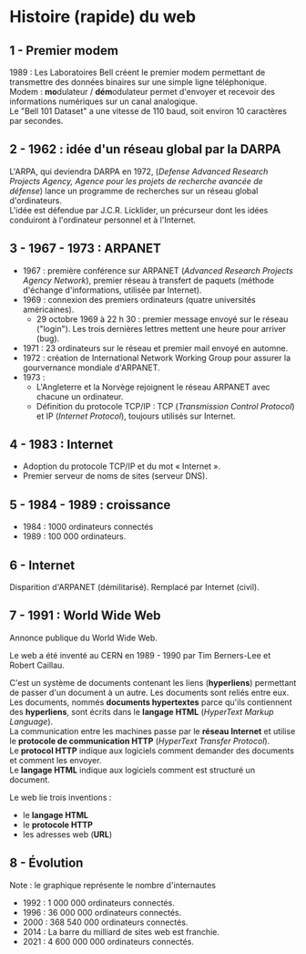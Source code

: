 # Histoire (rapide) du web
## 1 - Premier modem
1989 : Les Laboratoires Bell créent le premier modem permettant de transmettre des données binaires sur une simple ligne téléphonique.  
Modem : **mo**dulateur / **dém**odulateur permet d'envoyer et recevoir des informations numériques sur un canal analogique.  
Le "Bell 101 Dataset" a une vitesse de 110 baud, soit environ 10 caractères par secondes.

## 2 - 1962 : idée d'un réseau global par la DARPA
L'ARPA, qui deviendra DARPA en 1972, (*Defense Advanced Research Projects Agency, Agence pour les projets de recherche avancée de défense*) lance un programme de recherches sur un réseau global d'ordinateurs.  
L'idée est défendue par J.C.R. Licklider, un précurseur dont les idées conduiront à l'ordinateur personnel et à l'Internet.

## 3 - 1967 - 1973 : ARPANET
- 1967 : première conférence sur ARPANET (*Advanced Research Projects Agency Network*), premier réseau à transfert de paquets (méthode d'échange d'informations, utilisée par Internet).
- 1969 : connexion des premiers ordinateurs (quatre universités américaines).
  -  29 octobre 1969 à 22 h 30 : premier message envoyé sur le réseau ("login"). Les trois dernières lettres mettent une heure pour arriver (bug).
- 1971 : 23 ordinateurs sur le réseau et premier mail envoyé en automne.
- 1972 : création de International Network Working Group pour assurer la gourvernance mondiale d'ARPANET.
- 1973 : 
  - L'Angleterre et la Norvège rejoignent le réseau ARPANET avec chacune un ordinateur. 
  - Définition du protocole TCP/IP : TCP (*Transmission Control Protocol*) et IP (*Internet Protocol*), toujours utilisés sur Internet.
  
## 4 - 1983 : Internet
- Adoption du protocole TCP/IP et du mot « Internet ». 
- Premier serveur de noms de sites (serveur DNS).

## 5 - 1984 - 1989 : croissance
- 1984 : 1000 ordinateurs connectés
- 1989 : 100 000 ordinateurs.

## 6 - Internet
Disparition d'ARPANET (démilitarisé). Remplacé par Internet (civil).

## 7 - 1991 : World Wide Web
Annonce publique du World Wide Web.

Le web a été inventé au CERN en 1989 - 1990 par Tim Berners-Lee et Robert Caillau.

C'est un système de documents contenant les liens (**hyperliens**) permettant de passer d'un document à un autre. Les documents sont reliés entre eux.  
Les documents, nommés **documents hypertextes** parce qu'ils contiennent des **hyperliens**, sont écrits dans le **langage HTML** (*HyperText Markup Language*).  
La communication entre les machines passe par le **réseau Internet** et utilise le **protocole de communication HTTP** (*HyperText Transfer Protocol*).  
Le **protocol HTTP** indique aux logiciels comment demander des documents et comment les envoyer.  
Le **langage HTML** indique aux logiciels comment est structuré un document.

Le web lie trois inventions :
- le **langage HTML**
- le **protocole HTTP**
- les adresses web (**URL**)

## 8 - Évolution

Note : le graphique représente le nombre d'internautes

- 1992 : 1 000 000 ordinateurs connectés. 
- 1996 : 36 000 000 ordinateurs connectés. 
- 2000 : 368 540 000 ordinateurs connectés.
- 2014 : La barre du milliard de sites web est franchie.
- 2021 : 4 600 000 000 ordinateurs connectés.
